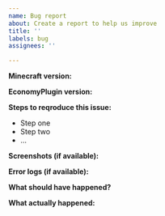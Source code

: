 ```yaml
---
name: Bug report
about: Create a report to help us improve
title: ''
labels: bug
assignees: ''

---
```


**Minecraft version:**  

**EconomyPlugin version:**  

**Steps to reqroduce this issue:** 
- Step one 
- Step two 
- ...  

**Screenshots (if available):**

**Error logs (if available):**

**What should have happened?**  

**What actually happened:**